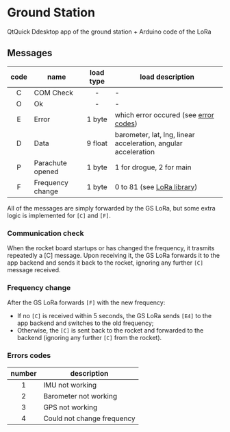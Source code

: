 # Ground Station

QtQuick Ddesktop app of the ground station + Arduino code of the LoRa 

## Messages

| code | name | load type | load description | 
| :--: | ---- | :--: | ----------- |
| C | COM Check | - | - |
| O | Ok | - | - |
| E | Error | 1 byte | which error occured (see [error codes](#errors-codes)) |
| D | Data | 9 float | barometer, lat, lng, linear acceleration, angular acceleration |
| P | Parachute opened | 1 byte | 1 for drogue, 2 for main |
| F | Frequency change | 1 byte | 0 to 81 (see [LoRa library](https://github.com/xreef/EByte_LoRa_E220_Series_Library#basic-configuration-option)) |

All of the messages are simply forwarded by the GS LoRa, but some extra logic is implemented for `[C]` and `[F]`.

### Communication check 

When the rocket board startups or has changed the frequency, it trasmits repeatedly a [C] message. Upon receiving it, the GS LoRa forwards it to the app backend and sends it back to the rocket, ignoring any further `[C]` message received.

### Frequency change

After the GS LoRa forwards `[F]` with the new frequency:

 - If no `[C]` is received within 5 seconds, the GS LoRa sends `[E4]` to the app backend and switches to the old frequency;
 - Otherwise, the `[C]` is sent back to the rocket and forwarded to the backend (ignoring any further `[C]` from the rocket). 

### Errors codes

| number | description |
| :----: | ----------- |
| 1 | IMU not working |
| 2 | Barometer not working |
| 3 | GPS not working |
| 4 | Could not change frequency |
